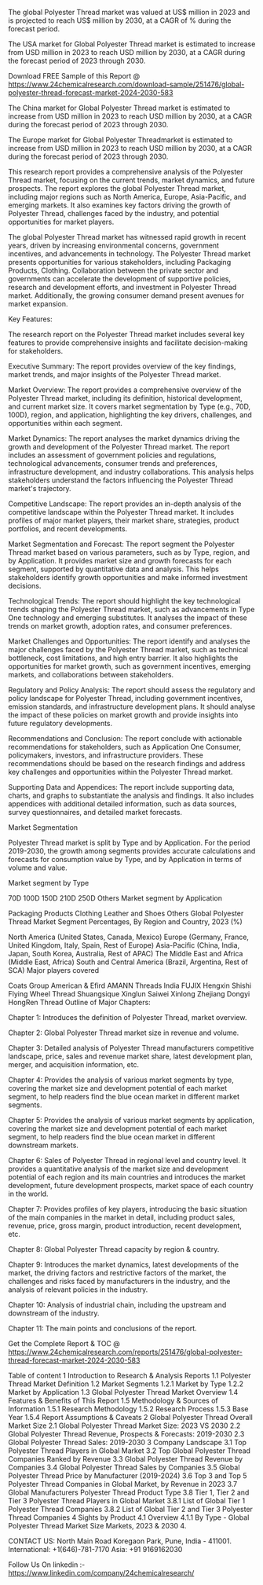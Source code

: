 The global Polyester Thread market was valued at US$ million in 2023 and is projected to reach US$ million by 2030, at a CAGR of % during the forecast period.

The USA market for Global Polyester Thread market is estimated to increase from USD million in 2023 to reach USD million by 2030, at a CAGR during the forecast period of 2023 through 2030.

Download FREE Sample of this Report @ https://www.24chemicalresearch.com/download-sample/251476/global-polyester-thread-forecast-market-2024-2030-583

The China market for Global Polyester Thread market is estimated to increase from USD million in 2023 to reach USD million by 2030, at a CAGR during the forecast period of 2023 through 2030.

The Europe market for Global Polyester Threadmarket is estimated to increase from USD million in 2023 to reach USD million by 2030, at a CAGR during the forecast period of 2023 through 2030.

This research report provides a comprehensive analysis of the Polyester Thread market, focusing on the current trends, market dynamics, and future prospects. The report explores the global Polyester Thread market, including major regions such as North America, Europe, Asia-Pacific, and emerging markets. It also examines key factors driving the growth of Polyester Thread, challenges faced by the industry, and potential opportunities for market players.

The global Polyester Thread market has witnessed rapid growth in recent years, driven by increasing environmental concerns, government incentives, and advancements in technology. The Polyester Thread market presents opportunities for various stakeholders, including Packaging Products, Clothing. Collaboration between the private sector and governments can accelerate the development of supportive policies, research and development efforts, and investment in Polyester Thread market. Additionally, the growing consumer demand present avenues for market expansion.

Key Features:

The research report on the Polyester Thread market includes several key features to provide comprehensive insights and facilitate decision-making for stakeholders.

Executive Summary: The report provides overview of the key findings, market trends, and major insights of the Polyester Thread market.

Market Overview: The report provides a comprehensive overview of the Polyester Thread market, including its definition, historical development, and current market size. It covers market segmentation by Type (e.g., 70D, 100D), region, and application, highlighting the key drivers, challenges, and opportunities within each segment.

Market Dynamics: The report analyses the market dynamics driving the growth and development of the Polyester Thread market. The report includes an assessment of government policies and regulations, technological advancements, consumer trends and preferences, infrastructure development, and industry collaborations. This analysis helps stakeholders understand the factors influencing the Polyester Thread market's trajectory.

Competitive Landscape: The report provides an in-depth analysis of the competitive landscape within the Polyester Thread market. It includes profiles of major market players, their market share, strategies, product portfolios, and recent developments.

Market Segmentation and Forecast: The report segment the Polyester Thread market based on various parameters, such as by Type, region, and by Application. It provides market size and growth forecasts for each segment, supported by quantitative data and analysis. This helps stakeholders identify growth opportunities and make informed investment decisions.

Technological Trends: The report should highlight the key technological trends shaping the Polyester Thread market, such as advancements in Type One technology and emerging substitutes. It analyses the impact of these trends on market growth, adoption rates, and consumer preferences.

Market Challenges and Opportunities: The report identify and analyses the major challenges faced by the Polyester Thread market, such as technical bottleneck, cost limitations, and high entry barrier. It also highlights the opportunities for market growth, such as government incentives, emerging markets, and collaborations between stakeholders.

Regulatory and Policy Analysis: The report should assess the regulatory and policy landscape for Polyester Thread, including government incentives, emission standards, and infrastructure development plans. It should analyse the impact of these policies on market growth and provide insights into future regulatory developments.

Recommendations and Conclusion: The report conclude with actionable recommendations for stakeholders, such as Application One Consumer, policymakers, investors, and infrastructure providers. These recommendations should be based on the research findings and address key challenges and opportunities within the Polyester Thread market.

Supporting Data and Appendices: The report include supporting data, charts, and graphs to substantiate the analysis and findings. It also includes appendices with additional detailed information, such as data sources, survey questionnaires, and detailed market forecasts.

Market Segmentation

Polyester Thread market is split by Type and by Application. For the period 2019-2030, the growth among segments provides accurate calculations and forecasts for consumption value by Type, and by Application in terms of volume and value.

Market segment by Type

70D
100D
150D
210D
250D
Others
Market segment by Application

Packaging Products
Clothing
Leather and Shoes
Others
Global Polyester Thread Market Segment Percentages, By Region and Country, 2023 (%)

North America (United States, Canada, Mexico)
Europe (Germany, France, United Kingdom, Italy, Spain, Rest of Europe)
Asia-Pacific (China, India, Japan, South Korea, Australia, Rest of APAC)
The Middle East and Africa (Middle East, Africa)
South and Central America (Brazil, Argentina, Rest of SCA)
Major players covered

Coats Group
American & Efird
AMANN
Threads India
FUJIX
Hengxin
Shishi Flying Wheel Thread
Shuangsique
Xinglun
Saiwei
Xinlong
Zhejiang Dongyi
HongRen Thread
Outline of Major Chapters:

Chapter 1: Introduces the definition of Polyester Thread, market overview.

Chapter 2: Global Polyester Thread market size in revenue and volume.

Chapter 3: Detailed analysis of Polyester Thread manufacturers competitive landscape, price, sales and revenue market share, latest development plan, merger, and acquisition information, etc.

Chapter 4: Provides the analysis of various market segments by type, covering the market size and development potential of each market segment, to help readers find the blue ocean market in different market segments.

Chapter 5: Provides the analysis of various market segments by application, covering the market size and development potential of each market segment, to help readers find the blue ocean market in different downstream markets.

Chapter 6: Sales of Polyester Thread in regional level and country level. It provides a quantitative analysis of the market size and development potential of each region and its main countries and introduces the market development, future development prospects, market space of each country in the world.

Chapter 7: Provides profiles of key players, introducing the basic situation of the main companies in the market in detail, including product sales, revenue, price, gross margin, product introduction, recent development, etc.

Chapter 8: Global Polyester Thread capacity by region & country.

Chapter 9: Introduces the market dynamics, latest developments of the market, the driving factors and restrictive factors of the market, the challenges and risks faced by manufacturers in the industry, and the analysis of relevant policies in the industry.

Chapter 10: Analysis of industrial chain, including the upstream and downstream of the industry.

Chapter 11: The main points and conclusions of the report.

Get the Complete Report & TOC @ https://www.24chemicalresearch.com/reports/251476/global-polyester-thread-forecast-market-2024-2030-583

Table of content
1 Introduction to Research & Analysis Reports
1.1 Polyester Thread Market Definition
1.2 Market Segments
1.2.1 Market by Type
1.2.2 Market by Application
1.3 Global Polyester Thread Market Overview
1.4 Features & Benefits of This Report
1.5 Methodology & Sources of Information
1.5.1 Research Methodology
1.5.2 Research Process
1.5.3 Base Year
1.5.4 Report Assumptions & Caveats
2 Global Polyester Thread Overall Market Size
2.1 Global Polyester Thread Market Size: 2023 VS 2030
2.2 Global Polyester Thread Revenue, Prospects & Forecasts: 2019-2030
2.3 Global Polyester Thread Sales: 2019-2030
3 Company Landscape
3.1 Top Polyester Thread Players in Global Market
3.2 Top Global Polyester Thread Companies Ranked by Revenue
3.3 Global Polyester Thread Revenue by Companies
3.4 Global Polyester Thread Sales by Companies
3.5 Global Polyester Thread Price by Manufacturer (2019-2024)
3.6 Top 3 and Top 5 Polyester Thread Companies in Global Market, by Revenue in 2023
3.7 Global Manufacturers Polyester Thread Product Type
3.8 Tier 1, Tier 2 and Tier 3 Polyester Thread Players in Global Market
3.8.1 List of Global Tier 1 Polyester Thread Companies
3.8.2 List of Global Tier 2 and Tier 3 Polyester Thread Companies
4 Sights by Product
4.1 Overview
4.1.1 By Type - Global Polyester Thread Market Size Markets, 2023 & 2030
4.

CONTACT US:
North Main Road Koregaon Park, Pune, India - 411001.
International: +1(646)-781-7170
Asia: +91 9169162030

Follow Us On linkedin :- https://www.linkedin.com/company/24chemicalresearch/
